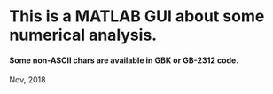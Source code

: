 # This is a MATLAB GUI about some numerical analysis.

#### Some non-ASCII chars are available in GBK or GB-2312 code.

Nov, 2018